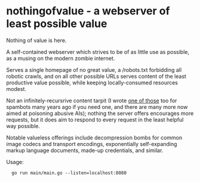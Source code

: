# nothingofvalue - a webserver of least possible value

Nothing of value is here.

A self-contained webserver which strives to be of as little use as possible,
as a musing on the modern zombie internet.

Serves a single homepage of no great value, a /robots.txt forbidding all
robotic crawls, and on all other possible URLs serves content of the least
productive value possible, while keeping locally-consumed resources modest.

Not an infinitely-recursrive content tarpit (I wrote
[one of those](https://devin.com/sugarplum/) too for spambots many years ago if
you need one, and there are many more now aimed at poisoning abusive AIs);
nothing the server offers encourages more requests, but it does aim to respond
to every request in the least helpful way possible.

Notable valueless offerings include decompression bombs for common image
codecs and transport encodings, exponentially self-expanding markup language
documents, made-up credentials, and similar.


Usage: 

```
  go run main/main.go --listen=localhost:8080
```
